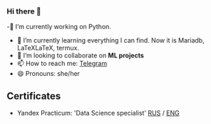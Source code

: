 ### Hi there 👋

<!--
**Vol4uk13/Vol4uk13** is a ✨ _special_ ✨ repository because its `README.md` (this file) appears on your GitHub profile.

Here are some ideas to get you started:-->

-🔭 I’m currently working on Python. 
- 🌱 I’m currently learning everything I can find. Now it is Mariadb, LaTeXLaTeX,  termux. 
- 👯 I’m looking to collaborate on **ML projects**
- 📫 How to reach me: [Telegram](https://t.me/VoL4uk13) 
- 😄 Pronouns: she/her

## Certificates

* Yandex Practicum: 'Data Science specialist' [RUS](https://github.com/Vol4uk13/Vol4uk13/blob/main/ff4c0bac-%D0%A0%D1%8B%D0%B6%D0%B0%D0%BA%D0%BE%D0%B2%D0%B0%20%D0%9C%D0%B0%D1%80%D0%B8%D1%8F%20%D0%9F%D0%B0%D0%B2%D0%BB%D0%BE%D0%B2%D0%BD%D0%B0_20232%D0%A6%D0%9F%D0%94%D0%A101045.pdf) / [ENG](https://github.com/Vol4uk13/Vol4uk13/blob/main/38465820-Ryzhakova%20Mariya_20232%D0%A6%D0%9F%D0%94%D0%A101045.pdf) 
